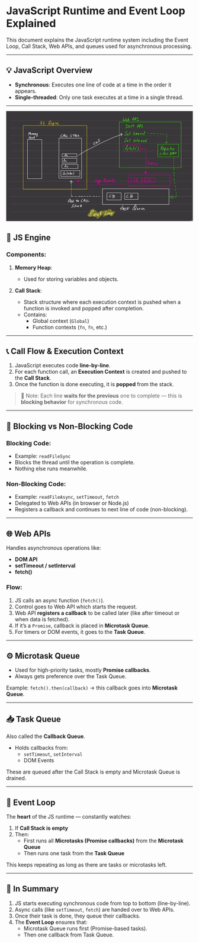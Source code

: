 
# JavaScript Runtime and Event Loop Explained

This document explains the JavaScript runtime system including the Event Loop, Call Stack, Web APIs, and queues used for asynchronous processing.

---

## 💡 JavaScript Overview

- **Synchronous**: Executes one line of code at a time in the order it appears.
- **Single-threaded**: Only one task executes at a time in a single thread.

---

![Diagram](./lec-37-image.png)


## 🧠 JS Engine

### Components:

1. **Memory Heap**:
   - Used for storing variables and objects.

2. **Call Stack**:
   - Stack structure where each execution context is pushed when a function is invoked and popped after completion.
   - Contains:
     - Global context (`Global`)
     - Function contexts (`fn`, `fn`, etc.)

---

## 📞 Call Flow & Execution Context

1. JavaScript executes code **line-by-line**.
2. For each function call, an **Execution Context** is created and pushed to the **Call Stack**.
3. Once the function is done executing, it is **popped** from the stack.

> 🔁 Note: Each line **waits for the previous** one to complete — this is **blocking behavior** for synchronous code.

---

## 🧱 Blocking vs Non-Blocking Code

### Blocking Code:
- Example: `readFileSync`
- Blocks the thread until the operation is complete.
- Nothing else runs meanwhile.

### Non-Blocking Code:
- Example: `readFileAsync`, `setTimeout`, `fetch`
- Delegated to Web APIs (in browser or Node.js)
- Registers a callback and continues to next line of code (non-blocking).

---

## 🌐 Web APIs

Handles asynchronous operations like:
- **DOM API**
- **setTimeout / setInterval**
- **fetch()**

### Flow:
1. JS calls an async function (`fetch()`).
2. Control goes to Web API which starts the request.
3. Web API **registers a callback** to be called later (like after timeout or when data is fetched).
4. If it’s a `Promise`, callback is placed in **Microtask Queue**.
5. For timers or DOM events, it goes to the **Task Queue**.

---

## ⚙️ Microtask Queue

- Used for high-priority tasks, mostly **Promise callbacks**.
- Always gets preference over the Task Queue.

Example: `fetch().then(callback)` → this callback goes into **Microtask Queue**.

---

## 📥 Task Queue

Also called the **Callback Queue**.

- Holds callbacks from:
  - `setTimeout`, `setInterval`
  - DOM Events

These are queued after the Call Stack is empty and Microtask Queue is drained.

---

## 🔄 Event Loop

The **heart** of the JS runtime — constantly watches:

1. If **Call Stack is empty**
2. Then:
   - First runs all **Microtasks (Promise callbacks)** from the **Microtask Queue**
   - Then runs one task from the **Task Queue**

This keeps repeating as long as there are tasks or microtasks left.

---

## 🧠 In Summary

1. JS starts executing synchronous code from top to bottom (line-by-line).
2. Async calls (like `setTimeout`, `fetch`) are handed over to Web APIs.
3. Once their task is done, they queue their callbacks.
4. The **Event Loop** ensures that:
   - Microtask Queue runs first (Promise-based tasks).
   - Then one callback from Task Queue.